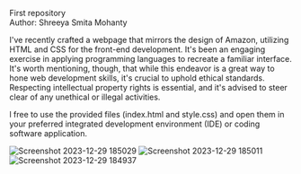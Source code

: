 First repository
<br>
Author: Shreeya Smita Mohanty


I've recently crafted a webpage that mirrors the design of Amazon, utilizing HTML and CSS for the front-end development. It's been an engaging exercise in applying programming languages to recreate a familiar interface.
It's worth mentioning, though, that while this endeavor is a great way to hone web development skills, it's crucial to uphold ethical standards. Respecting intellectual property rights is essential, and it's advised to steer clear of any unethical or illegal activities.


l free to use the provided files (index.html and style.css) and open them in your preferred integrated development environment (IDE) or coding software application.



![Screenshot 2023-12-29 185029](https://github.com/shreeyamo2003/Shreeya-Mohanty/assets/118057275/91e1f19f-42aa-4ce2-a145-4942b9065e4c)
![Screenshot 2023-12-29 185011](https://github.com/shreeyamo2003/Shreeya-Mohanty/assets/118057275/79819976-8017-4b61-b8fe-9463441104ec)
![Screenshot 2023-12-29 184937](https://github.com/shreeyamo2003/Shreeya-Mohanty/assets/118057275/eaf33cef-0fea-43bf-a717-fc9d2aa4742c)

